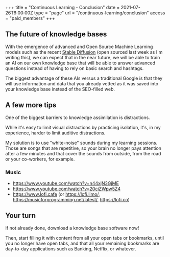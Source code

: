 +++
title = "Continuous Learning - Conclusion"
date = 2021-07-26T6:00:00Z
type = "page"
url = "/continuous-learning/conclusion"
access = "paid_members"
+++


## The future of knowledge bases

With the emergence of advanced and Open Source Machine Learning models such as the recent [Stable Diffusion](https://github.com/CompVis/stable-diffusion) (open sourced last week as I'm writing this), we can expect that in the near future, we will be able to train an AI on our own knowledge base that will be able to answer advanced questions instead of having to rely on basic search and hashtags.

The biggest advantage of these AIs versus a traditional Google is that they will use information and data that you already vetted as it was saved into your knowledge base instead of the SEO-filled web.

## A few more tips

One of the biggest barriers to knowledge assimilation is distractions.

While it's easy to limit visual distractions by practicing isolation, it's, in my experience, harder to limit auditive distractions.

My solution is to use "white-noise" sounds during my learning sessions. Those are songs that are repetitive, so your brain no longer pays attention after a few minutes and that cover the sounds from outside, from the road or your co-workers, for example.

### Music

- https://www.youtube.com/watch?v=n44xjN3GjME
- https://www.youtube.com/watch?v=20ciZWpw5Z4
- https://www.lofi.cafe (or https://lofi.limo/, https://musicforprogramming.net/latest/, https://lofi.co)

<!-- https://news.ycombinator.com/item?id=31470928 -->


## Your turn

If not already done, download a knowledge base software now!

Then, start filling it with content from all your open tabs or bookmarks, until you no longer have open tabs, and that all your remaining bookmarks are day-to-day applications such as Banking, Netflix, or whatever.
